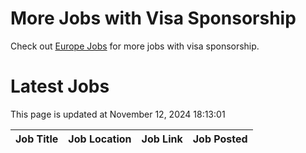 # More Jobs with Visa Sponsorship

Check out [Europe Jobs](https://github.com/sureshparimi/europejobs#latest-jobs) for more jobs with visa sponsorship.

# Latest Jobs

This page is updated at November 12, 2024 18:13:01

| Job Title | Job Location | Job Link | Job Posted |
| --- | --- | --- | --- |
